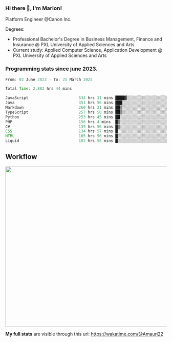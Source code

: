 
### Hi there 👋, I'm Marlon!

Platform Engineer @Canon Inc.

Degrees: 
- Professional Bachelor's Degree in Business Management, Finance and Insurance @ PXL University of Applied Sciences and Arts
- Current study: Applied Computer Science, Application Development @ PXL University of Applied Sciences and Arts

### Programming stats since june 2023.
<!--START_SECTION:waka-->

```java
From: 02 June 2023 - To: 25 March 2025

Total Time: 2,882 hrs 44 mins

JavaScript                      534 hrs 31 mins ████▓░░░░░░░░░░░░░░░░░░░░   18.12 %
Java                            351 hrs 56 mins ███░░░░░░░░░░░░░░░░░░░░░░   11.93 %
Markdown                        260 hrs 21 mins ██▒░░░░░░░░░░░░░░░░░░░░░░   08.83 %
TypeScript                      257 hrs 50 mins ██▒░░░░░░░░░░░░░░░░░░░░░░   08.74 %
Python                          253 hrs 45 mins ██░░░░░░░░░░░░░░░░░░░░░░░   08.60 %
PHP                             156 hrs 4 mins  █▒░░░░░░░░░░░░░░░░░░░░░░░   05.29 %
C#                              139 hrs 56 mins █▒░░░░░░░░░░░░░░░░░░░░░░░   04.74 %
CSS                             134 hrs 57 mins █░░░░░░░░░░░░░░░░░░░░░░░░   04.58 %
HTML                            105 hrs 56 mins █░░░░░░░░░░░░░░░░░░░░░░░░   03.59 %
Liquid                          102 hrs 58 mins █░░░░░░░░░░░░░░░░░░░░░░░░   03.49 %
```

<!--END_SECTION:waka-->

## Workflow
<a href="https://wakatime.com"><img width="750" height="500" src="https://wakatime.com/share/@Amauri22/c9755ad7-b574-44e4-a9ee-ddb3582724ea.png" /></a>

**My full stats** are visible through this url: https://wakatime.com/@Amauri22
